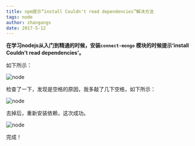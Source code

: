 ```yaml
---
title: npm提示“install Couldn't read dependencies”解决方法
tags: node
author: zhangangs
date: 2017-5-12
---
```

**在学习nodejs从入门到精通的时候，安装`connect-mongo` 模块的时候提示‘install Couldn't read dependencies’。**

如下所示：

![node](http://ys-j.ys168.com/615879136/p465L25553TQW3lMmbpy/5-12-01.png)

检查了一下，发现是空格的原因，我多敲了几下空格，如下所示：

![node](http://ys-j.ys168.com/615879136/p465L25553TQW4lMmbpy/5-12-02.png)

去掉后，重新安装依赖，这次成功。

![node](http://ys-j.ys168.com/615879137/lMmbpyr853K44714XPU4/5-12-03.png)

完成！